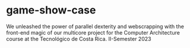 # game-show-case
We unleashed the power of parallel dexterity and webscrapping with the front-end magic of our multicore project for the Computer Architecture course at the  Tecnológico de Costa Rica. II-Semester 2023
